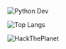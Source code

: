 ![Python Dev](https://i.giphy.com/media/v1.Y2lkPTc5MGI3NjExYjgxZzRyY3dwZmswOGR4bWUydXVuMTc1MThiYm1mdzYwbmpmOHE3ZSZlcD12MV9pbnRlcm5hbF9naWZfYnlfaWQmY3Q9Zw/UIN7Andwh7kDZGUvmt/giphy.gif)


![Top Langs](https://github-readme-stats.vercel.app/api/top-langs/?username=lynnmeanslight&layout=pie)


![HackThePlanet](https://i.giphy.com/media/v1.Y2lkPTc5MGI3NjExdjlzYWwzN2M1MjF2MzZyeDdsMG16dXZlOGFiMnBteHU1MDM2dXdxNSZlcD12MV9pbnRlcm5hbF9naWZfYnlfaWQmY3Q9Zw/FnGJfc18tDDHy/giphy.gif)

